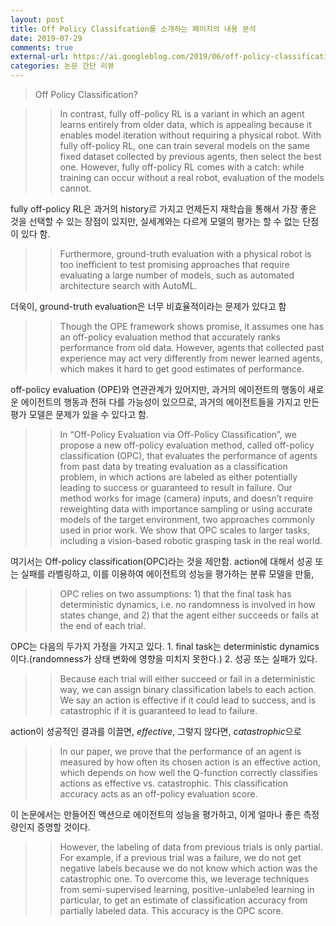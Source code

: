```yaml
---
layout: post
title: Off Policy Classifcation를 소개하는 페이지의 내용 분석
date: 2019-07-29
comments: true
external-url: https://ai.googleblog.com/2019/06/off-policy-classification-new.html
categories: 논문 간단 리뷰
---
```


> Off Policy Classification?

>> In contrast, fully off-policy RL is a variant in which an agent learns entirely from older data, which is appealing because it enables model iteration without requiring a physical robot. With fully off-policy RL, one can train several models on the same fixed dataset collected by previous agents, then select the best one. However, fully off-policy RL comes with a catch: while training can occur without a real robot, evaluation of the models cannot.

fully off-policy RL은 과거의 history르 가지고 언제든지 재학습을 통해서 가장 좋은 것을 선택할 수 있는 장점이 있지만, 실세계와는 다르게 모델의 평가는 할 수 없는 단점이 있다 함.

>> Furthermore, ground-truth evaluation with a physical robot is too inefficient to test promising approaches that require evaluating a large number of models, such as automated architecture search with AutoML. 

더욱이, ground-truth evaluation은 너무 비효율적이라는 문제가 있다고 함

>> Though the OPE framework shows promise, it assumes one has an off-policy evaluation method that accurately ranks performance from old data. However, agents that collected past experience may act very differently from newer learned agents, which makes it hard to get good estimates of performance. 

off-policy evaluation (OPE)와 연관관계가 있어지만, 과거의 에이전트의 행동이 새로운 에이전트의 행동과 전혀 다를 가능성이 있으므로, 과거의 에이전트들을 가지고 만든 평가 모델은 문제가 있을 수 있다고 함.

>> In “Off-Policy Evaluation via Off-Policy Classification”, we propose a new off-policy evaluation method, called off-policy classification (OPC), that evaluates the performance of agents from past data by treating evaluation as a classification problem, in which actions are labeled as either potentially leading to success or guaranteed to result in failure. Our method works for image (camera) inputs, and doesn’t require reweighting data with importance sampling or using accurate models of the target environment, two approaches commonly used in prior work. We show that OPC scales to larger tasks, including a vision-based robotic grasping task in the real world.

여기서는 Off-policy classification(OPC)라는 것을 제안함. action에 대해서 성공 또는 실패를 라벨링하고, 이를 이용하여 에이전트의 성능을 평가하는 분류 모델을 만듦, 

>> OPC relies on two assumptions: 1) that the final task has deterministic dynamics, i.e. no randomness is involved in how states change, and 2) that the agent either succeeds or fails at the end of each trial.

OPC는 다음의 두가지 가정을 가지고 있다. 1. final task는 deterministic dynamics이다.(randomness가 상태 변화에 영향을 미치지 못한다.) 2. 성공 또는 실패가 있다.

>> Because each trial will either succeed or fail in a deterministic way, we can assign binary classification labels to each action.  We say an action is effective if it could lead to success, and is catastrophic if it is guaranteed to lead to failure.

action이 성공적인 결과를 이끌면, *effective*, 그렇지 않다면, *catastrophic*으로

>> In our paper, we prove that the performance of an agent is measured by how often its chosen action is an effective action, which depends on how well the Q-function correctly classifies actions as effective vs. catastrophic. This classification accuracy acts as an off-policy evaluation score.

이 논문에서는 만들어진 액션으로 에이전트의 성능을 평가하고, 이게 얼마나 좋은 측정량인지 증명할 것이다.

>> However, the labeling of data from previous trials is only partial. For example, if a previous trial was a failure, we do not get negative labels because we do not know which action was the catastrophic one. To overcome this, we leverage techniques from semi-supervised learning, positive-unlabeled learning in particular, to get an estimate of classification accuracy from partially labeled data. This accuracy is the OPC score.

